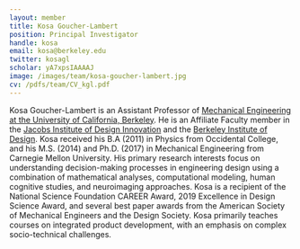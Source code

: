 ```yaml
---
layout: member
title: Kosa Goucher-Lambert
position: Principal Investigator
handle: kosa
email: kosa@berkeley.edu
twitter: kosagl
scholar: yA7xpsIAAAAJ
image: /images/team/kosa-goucher-lambert.jpg
cv: /pdfs/team/CV_kgl.pdf
---
```


Kosa Goucher-Lambert is an Assistant Professor of [Mechanical Engineering at the University of California, Berkeley](https://me.berkeley.edu/). He is an Affiliate Faculty member in the [Jacobs Institute of Design Innovation](https://jacobsinstitute.berkeley.edu/) and the [Berkeley Institute of Design](http://bid.berkeley.edu/). Kosa received his B.A (2011) in Physics from Occidental College, and his M.S. (2014) and Ph.D. (2017) in Mechanical Engineering from Carnegie Mellon University. His primary research interests focus on understanding decision-making processes in engineering design using a combination of mathematical analyses, computational modeling, human cognitive studies, and neuroimaging approaches. Kosa is a recipient of the National Science Foundation CAREER Award, 2019 Excellence in Design Science Award, and several best paper awards from the American Society of Mechanical Engineers and the Design Society. Kosa primarily teaches courses on integrated product development, with an emphasis on complex socio-technical challenges.
